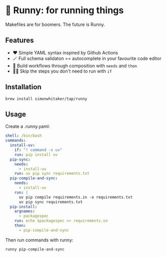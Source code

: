 # 🍯 Runny: for running things

Makefiles are for boomers. The future is Runny.

## Features

* ❤️ Simple YAML syntax inspired by Github Actions
* 🪄 Full schema validaton == autocomplete in your favourite code editor
* 🧱 Build workflows through composition with `needs` and `then`
* 🏃‍♂️ Skip the steps you don't need to run with `if`

## Installation

```command
brew install simonwhitaker/tap/runny
```

## Usage

Create a .runny.yaml:

```yaml
shell: /bin/bash
commands:
  install-uv:
    if: "! command -v uv"
    run: pip install uv
  pip-sync:
    needs:
      - install-uv
    run: uv pip sync requirements.txt
  pip-compile-and-sync:
    needs:
      - install-uv
    run: |
      uv pip compile requirements.in -o requirements.txt
      uv pip sync requirements.txt
  pip-install:
    argnames:
      - packagespec
    run: echo $packagespec >> requirements.in
    then:
      - pip-compile-and-sync
```

Then run commands with runny:

```command
runny pip-compile-and-sync
```
